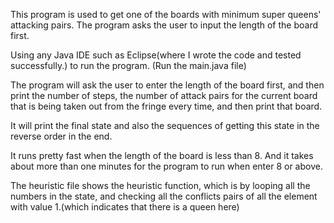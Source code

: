 This program is used to get one of the boards with minimum super queens' attacking pairs. The program asks the user to input the length of the board first.

Using any Java IDE such as Eclipse(where I wrote the code and tested successfully.) to run the program. (Run the main.java file)

The program will ask the user to enter the length of the board first, and then print the number of steps, the number of attack pairs for the current board that is being taken out from the fringe every time, and then print that board.

It will print the final state and also the sequences of getting this state in the reverse order in the end.

It runs pretty fast when the length of the board is less than 8. And it takes about more than one minutes for the program to run when enter 8 or above.

The heuristic file shows the heuristic function, which is by looping all the numbers in the state, and checking all the conflicts pairs of all the element with value 1.(which indicates that there is a queen here) 
